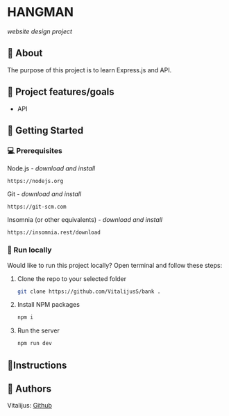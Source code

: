 # HANGMAN

_website design project_
<br>

## 🌟 About

The purpose of this project is to learn Express.js and API.

## 🎯 Project features/goals

-   API 

## 🧰 Getting Started

### 💻 Prerequisites

Node.js - _download and install_

```
https://nodejs.org
```

Git - _download and install_

```
https://git-scm.com
```

Insomnia (or other equivalents) - _download and install_

```
https://insomnia.rest/download
```

### 🏃 Run locally

Would like to run this project locally? Open terminal and follow these steps:

1. Clone the repo to your selected folder
    ```sh
    git clone https://github.com/VitalijusS/bank .
    ```
2. Install NPM packages
    ```sh
    npm i
    ```
3. Run the server
    ```sh
    npm run dev
    ```

## 📝Instructions 



## 🎅 Authors

Vitalijus: [Github](https://github.com/vitalijuss)
